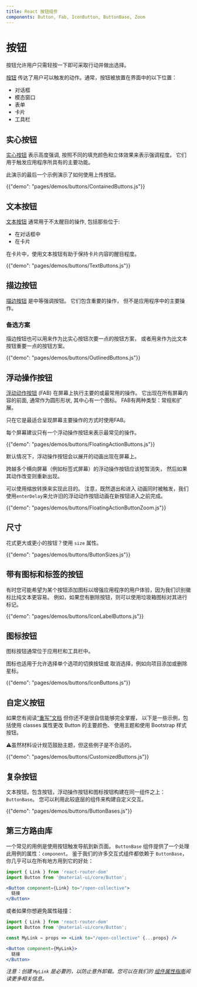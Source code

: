 ```yaml
---
title: React 按钮组件
components: Button, Fab, IconButton, ButtonBase, Zoom
---
```

# 按钮

<p class="description">按钮允许用户只需轻按一下即可采取行动并做出选择。</p>

[按钮](https://material.io/design/components/buttons.html) 传达了用户可以触发的动作。通常，按钮被放置在界面中的以下位置：

- 对话框
- 模态窗口
- 表单
- 卡片
- 工具栏

## 实心按钮

[实心按钮](https://material.io/design/components/buttons.html#contained-button) 表示高度强调, 按照不同的填充颜色和立体效果来表示强调程度。 它们用于触发应用程序所具有的主要功能。

此演示的最后一个示例演示了如何使用上传按钮。

{{"demo": "pages/demos/buttons/ContainedButtons.js"}}

## 文本按钮

[文本按钮](https://material.io/design/components/buttons.html#text-button) 通常用于不太醒目的操作, 包括那些位于:

- 在对话框中
- 在卡片

在卡片中，使用文本按钮有助于保持卡片内容的醒目程度。

{{"demo": "pages/demos/buttons/TextButtons.js"}}

## 描边按钮

[描边按钮](https://material.io/design/components/buttons.html#outlined-button) 是中等强调按钮。 它们包含重要的操作， 但不是应用程序中的主要操作。

### 备选方案

描边按钮也可以用来作为比实心按钮次要一点的按钮方案， 或者用来作为比文本按钮重要一点的按钮方案。

{{"demo": "pages/demos/buttons/OutlinedButtons.js"}}

## 浮动操作按钮

[浮动动作按钮](https://material.io/design/components/buttons-floating-action-button.html) (FAB) 在屏幕上执行主要的或最常用的操作。 它出现在所有屏幕内容的前面, 通常作为圆形形状, 其中心有一个图标。 FAB有两种类型：常规和扩展。

只在它是最适合呈现屏幕主要操作的方式时使用FAB。

每个屏幕建议只有一个浮动操作按钮来表示最常见的操作。

{{"demo": "pages/demos/buttons/FloatingActionButtons.js"}}

默认情况下，浮动操作按钮会以展开的动画出现在屏幕上。

跨越多个横向屏幕（例如标签式屏幕）的浮动操作按钮应该短暂消失， 然后如果其动作改变则重新出现。

可以使用缩放转换来实现此目的。 注意，既然退出和进入 动画同时被触发，我们使用`enterDelay`来允许旧的浮动动作按钮动画在新按钮进入之前完成。

{{"demo": "pages/demos/buttons/FloatingActionButtonZoom.js"}}

## 尺寸

花式更大或更小的按钮？使用 `size` 属性。

{{"demo": "pages/demos/buttons/ButtonSizes.js"}}

## 带有图标和标签的按钮

有时您可能希望为某个按钮添加图标以增强应用程序的用户体验，因为我们识别徽标比纯文本更容易。 例如，如果您有删除按钮，则可以使用垃圾箱图标对其进行标记。

{{"demo": "pages/demos/buttons/IconLabelButtons.js"}}

## 图标按钮

图标按钮通常位于应用栏和工具栏中。

图标也适用于允许选择单个选项的切换按钮或 取消选择，例如向项目添加或删除星标。

{{"demo": "pages/demos/buttons/IconButtons.js"}}

## 自定义按钮

如果您有阅读[“重写”文档](/customization/overrides/) 但你还不是很自信能够完全掌握， 以下是一些示例，包括使用 classes 属性更改 Button 的主要颜色、 使用主题和使用 Bootstrap 样式按钮。

⚠️虽然材料设计规范鼓励主题，但这些例子是不合适的。

{{"demo": "pages/demos/buttons/CustomizedButtons.js"}}

## 复杂按钮

文本按钮，包含按钮，浮动操作按钮和图标按钮构建在同一组件之上：`ButtonBase`。 您可以利用此较底层的组件来构建自定义交互。

{{"demo": "pages/demos/buttons/ButtonBases.js"}}

## 第三方路由库

一个常见的用例是使用按钮触发导航到新页面。 `ButtonBase` 组件提供了一个处理此用例的属性：`component`。 鉴于我们的许多交互式组件都依赖于 `ButtonBase`，你几乎可以在所有地方用到它的好处：

```jsx
import { Link } from 'react-router-dom'
import Button from '@material-ui/core/Button';

<Button component={Link} to="/open-collective">
  链接
</Button>
```

或者如果你想避免属性碰撞：

```jsx
import { Link } from 'react-router-dom'
import Button from '@material-ui/core/Button';

const MyLink = props => <Link to="/open-collective" {...props} />

<Button component={MyLink}>
  链接
</Button>
```

*注意：创建 `MyLink` 是必要的，以防止意外卸载。您可以在我们的 [组件属性指南](/guides/composition/#component-property)阅读更多相关信息。*